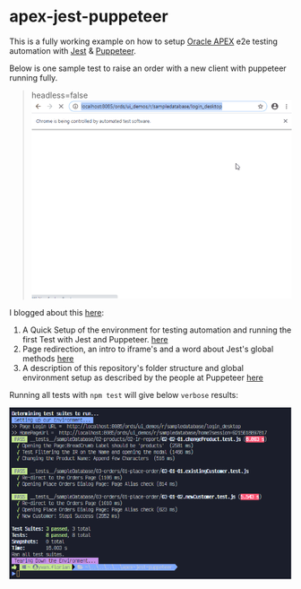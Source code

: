 # apex-jest-puppeteer
This is a fully working example on how to setup [Oracle APEX](https://apex.oracle.com/en/) e2e testing automation with [Jest](https://jestjs.io/) &amp; [Puppeteer](https://pptr.dev/).

Below is one sample test to raise an order with a new client with puppeteer running fully.
> headless=false
![Sample](demo.gif)

I blogged about this [here](https://yvanflorian.wordpress.com/):
 1. A Quick Setup of the environment for testing automation and running the first Test with Jest and Puppeteer. [here](https://yvanflorian.wordpress.com/2020/05/29/apex-e2e-testing-automation-with-jest-puppetter-2/) 
 2. Page redirection, an intro to iframe's and a word about Jest's global methods [here](https://yvanflorian.wordpress.com/2020/07/27/apex-e2e-testing-automation-with-jest-puppeteer-3/) 
 3. A description of this repository's folder structure and global environment setup as described by the people at Puppeteer [here](https://yvanflorian.wordpress.com/2020/07/31/apex-e2e-testing-automation-with-jest-puppeteer-4/)

Running all tests with `npm test` will give below `verbose` results:

![endResults](end-result.png)
